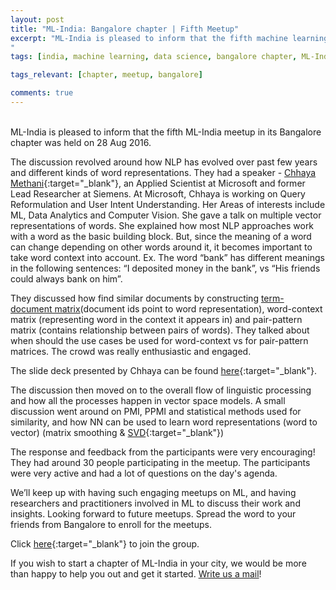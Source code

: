 ```yaml
---
layout: post
title: "ML-India: Bangalore chapter | Fifth Meetup"
excerpt: "ML-India is pleased to inform that the fifth machine learning meetup in its Bangalore chapter was on 28th Aug. The discussion revolved around how NLP has evolved over past few years and different kinds of word representations.
"
tags: [india, machine learning, data science, bangalore chapter, ML-India, meetup]

tags_relevant: [chapter, meetup, bangalore]

comments: true
---
```

<br>
ML-India is pleased to inform that the fifth ML-India meetup in its Bangalore chapter was held on 28 Aug 2016.

The discussion revolved around how NLP has evolved over past few years and different kinds of word representations. They had a speaker - [Chhaya Methani](https://in.linkedin.com/in/chhaya-methani-77b48a2a){:target="_blank"}, an Applied Scientist at Microsoft and former Lead Researcher at Siemens. At Microsoft, Chhaya is working on Query Reformulation and User Intent Understanding. Her Areas of interests include ML, Data Analytics and Computer Vision. She gave a talk on multiple vector representations of words. She explained how most NLP approaches work with a word as the basic building block. But, since the meaning of a word can change depending on other words around it, it becomes important to take word context into account. Ex. The word “bank” has different meanings in the following sentences: “I deposited money in the bank”, vs “His friends could always bank on him”. 

They discussed how find similar documents by constructing [term-document matrix](https://en.wikipedia.org/wiki/Document-term_matrix)(document ids point to word representation), word-context matrix (representing word in the context it appears in) and pair-pattern matrix (contains relationship between pairs of words). They talked about when should the use cases be used for word-context vs for pair-pattern matrices. The crowd was really enthusiastic and engaged.


The slide deck presented by Chhaya can be found [here](https://www.slideshare.net/secret/gKiRuDly7hbtsJ){:target="_blank"}.

The discussion then moved on to the overall flow of linguistic processing and how all the processes happen in vector space models.
A small discussion went around on PMI, PPMI and statistical methods used for similarity, and how NN can be used to learn word representations (word to vector) (matrix smoothing & [SVD](https://en.wikipedia.org/wiki/Singular_value_decomposition){:target="_blank"})

The response and feedback from the participants were very encouraging! They had around 30 people participating in the meetup. The participants were very active and had a lot of questions on the day's agenda. 

We’ll keep up with having such engaging meetups on ML, and having researchers and practitioners involved in ML to discuss their work and insights. Looking forward to future meetups. Spread the word to your friends from Bangalore to enroll for the meetups.


Click [here](http://www.meetup.com/Machine-Learning-India-Bangalore/){:target="_blank"} to join the group.

If you wish to start a chapter of ML-India in your city, we would be more than happy to help you out and get it started. <a href="mailto:varun@aspiringminds.com" target="_top">Write us a mail</a>!

